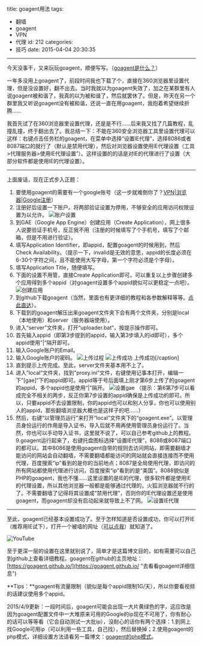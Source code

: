 title: goagent用法
tags:
  - 翻墙
  - goagent
  - VPN
  - 代理
id: 212
categories:
  - 技巧
date: 2015-04-04 20:30:35
---

今天没事干，又来玩玩goagent，顺便写写。<!--more-->（[goagent是什么？](http://zh.wikipedia.org/wiki/GoAgent "点此查看维基百科")）

一年多没用上goagent了，前段时间我也下载了个，直接在360浏览器里设置代理，但是没设置好，翻不出去。当时我就以为goagent失效了，加之在某群里有人说goagent被和谐了，我真的以为被和谐了，然后就罢休了。但是，昨天在另一个群里我又听说goagent没有被和谐，还说一直在用goagent，我抱着希望继续折腾……

我首先试了在360浏览器里设置代理，还是是不行……后来我又找了几篇教程，乱撞乱撞，终于翻出去了。我总结一下：不能在360安全浏览器工具里设置代理可以这样：右键点击任务栏的goagent，在菜单中选择“设置IE代理”，选择8086或者8087端口的就行了（默认是禁用代理），然后对浏览器设置使用IE代理设置（工具>代理服务器>使用IE代理设置”）。这样设置的的话是对IE的代理进行了设置（大部分软件都是使用IE的代理设置）。

* * *

上面废话，现在正式步入正题：
1. 要使用goagent的需要有一个google账号（这一步就难倒你了？[VPN](http://www.e12e.com/2015/01/30/一些小技巧（持续更新）/ "VPN就在其中")|[浏览器](http://www.e12e.com/2015/03/21/翻墙浏览器全平台版本（windowsandroidiphoneipad-hd）/ "借用一下别人配置好的goagent浏览器")|[Google注册](https://accounts.google.com/SignUp?continue=https%3A%2F%2Fwww.google.com.hk%2F&amp;hl=zh-CN "去注册个Google账号")）
2. 注册好后设置一下账户。将两部验证设置为停用，不够安全的应用访问权限设置为以允许。
![账户设置](http://qiniu.e12e.com/2015/04/04/账户设置.png)
3. 到GAE（Google App Engine）创建应用（Create Application），网上很多人说要验证手机号，反正我不用（注册的时候填写了个手机号，填写了个邮箱，但是不用进行验证）。
 1. 填写Application Identifier，即appid，配置goagent的时候用到，然后Check Availability。（提示一下，invalid是无效的意思，appid的长度必须在6-30个字符之间，且不能使用大写字母，第一个字符必须是个字母）。
 2. 填写Application Title，随便填写。
 3. 下面的设置不用管，直接Create Application即可。可以重复以上步骤创建多个应用得到多个appid（对goagent设置多个appid貌似可以更稳定一点吧）。
![创建应用](http://qiniu.e12e.com/2015/04/04/创建应用.png)
4. 到github下载goagent（当然，里面也有更详细的教程和各参数解释等等。[点此直达](https://github.com/goagent/goagent "去下载goagent")）。
5. 下载到的goagent解压出来goagent文件夹下会有两个文件夹，分别是local（本地使用）和server（服务器端使用）。
6. 进入“server”文件夹，打开“uploader.bat“，按提示操作即可。
 1. 首先输入appid（即第3步提到的appid，输入第3步填入的id即可），多个appid使用”|“隔开即可。
 2. 输入Google账户的Email。
 3. 输入Google账户的密码。
![上传过程](http://qiniu.e12e.com/2015/04/04/上传过程.png)
![上传成功](http://qiniu.e12e.com/2015/04/04/上传成功.png) 上传成功[/caption]
 4. 直到提示上传完成。至此，server文件夹基本用不上了。
7. 进入”local“文件夹，找到”proxy.ini“文件，右键使用记事本打开，编辑一下”[gae]“下的appid即可。appid等于号后面填上刚才第6步上传了的goagent的appid，多个appid也是使用“|”隔开。
![设置gae](http://qiniu.e12e.com/2015/04/04/设置gae.png)
（提示：第6第7步可以看成完全不相关的两步，反正你第7步设置的appid确保是上传成功的即可。所以，只要appid不去设置限制，你的appid也可以和别人分享，你也可以使用别人的appid，那些翻墙浏览器大概也是这样子的吧……）
8. 然后，右键“以管理员运行”来打开“local”文件夹下的“goagent.exe”。以管理员身份运行的作用是导入证书，导入后就不用再使用管理员身份运行了。当然，你也可以手动导入证书，这里就不说了，可以自己参考github上的教程。
9.goagent运行起来了，右键托盘图标选择“设置IE代理”，8086或8087端口的都可以。其中8086是使用goagent自带的规则去访问网站，即需要翻墙才能访问的网站会自动翻墙，不需要翻墙都能访问的网站就会直接连接而不使用代理，百度搜索“ip”看到的是你的当前地点；8087是全局使用代理，即访问的所有网站都使用代理进行访问，百度搜索“ip”看到的是“美国”。8088貌似是PHP的goagent，我也不懂……这里设置的是IE的代理，很多软件都是使用IE的代理设置，所以其他浏览器一般都是能够通过代理的，火狐浏览器就不行的了。不需要翻墙了记得将其设置成“禁用代理”，否则你的IE代理设置还是使用goagent，而goagent却没有启动起来就导致上不了网。
![设置IE代理](http://qiniu.e12e.com/2015/04/04/设置IE代理.png)
* * *

至此，goagent已经基本设置成功了。至于怎样知道是否设置成功，你可以打开IE（推荐用IE试下），打开一个被墙的网址（[可以点我](https://www.youtube.com/ "YouTube")）就知道了。

![YouTube](http://qiniu.e12e.com/2015/04/04/YouTube.png)


至于更深一层的设置在这里就别说了，简单才是这篇博文目的，如有需要可以自己到github上查看详细教程。goagent在github的主页地址：[https://goagent.github.io/](https://goagent.github.io/ "去看看goagent详细信息")


**Tips：**goagent有流量限制（貌似是每个appid限制1G/天），所以你要看视频的话建议使用多个appid。


2015/4/9更新：一段时间后，goagent可能会出现一大片黄绿色的字，这应改是因为goagent配置文件中一大堆原来可用的Google的ip现在不可用了，你有耐心的话可以等等看（它会自动测试一大批ip），没耐心的话你有两个选择：1.到网上找Google可用ip（可以利用一些工具，自己找），然后替换掉；2.使用goagent的php模式，详细设置方法请看另一篇博文：[goagent的php模式](http://www.e12e.com/2015/04/09/goagent的php模式/ "去看看")。